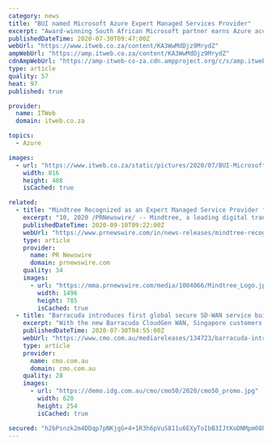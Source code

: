 ```yaml
---
category: news
title: "BUI named Microsoft Azure Expert Managed Services Provider"
excerpt: "Award-winning South African Microsoft partner earns Azure accreditation and joins an elite group of cloud specialists."
publishedDateTime: 2020-07-30T09:47:00Z
webUrl: "https://www.itweb.co.za/content/KA3WwMdDjz9MrydZ"
ampWebUrl: "https://amp.itweb.co.za/content/KA3WwMdDjz9MrydZ"
cdnAmpWebUrl: "https://amp-itweb-co-za.cdn.ampproject.org/c/s/amp.itweb.co.za/content/KA3WwMdDjz9MrydZ"
type: article
quality: 57
heat: 97
published: true

provider:
  name: ITWeb
  domain: itweb.co.za

topics:
  - Azure

images:
  - url: "https://www.itweb.co.za/static/pictures/2020/07/BUI-Microsoft-Azure.jpg"
    width: 816
    height: 408
    isCached: true

related:
  - title: "Mindtree Recognized as an Expert Managed Service Provider for Microsoft Azure"
    excerpt: "10, 2020 /PRNewswire/ -- Mindtree, a leading digital transformation and technology services company, has been recognized as a Microsoft Azure Expert Managed Service Provider (MSP). The Azure ..."
    publishedDateTime: 2020-09-10T09:22:00Z
    webUrl: "https://www.prnewswire.com/in/news-releases/mindtree-recognized-as-an-expert-managed-service-provider-for-microsoft-azure-878029696.html"
    type: article
    provider:
      name: PR Newswire
      domain: prnewswire.com
    quality: 34
    images:
      - url: "https://mma.prnewswire.com/media/1004066/Mindtree_Logo.jpg?p=facebook"
        width: 1496
        height: 785
        isCached: true
  - title: "Barracuda introduces first global secure SD-WAN service built natively on Microsoft Azure"
    excerpt: "With the new Barracuda CloudGen WAN, Singapore customers can deploy the Microsoft Global Network as their secure enterprise WAN backbone. Barracuda, a trusted partner and a leading provider of cloud-enabled security solutions, today announced a new secure ..."
    publishedDateTime: 2020-07-30T04:55:00Z
    webUrl: "https://www.cmo.com.au/mediareleases/134723/barracuda-introduces-first-global-secure-sd-wan/"
    type: article
    provider:
      name: cmo.com.au
      domain: cmo.com.au
    quality: 28
    images:
      - url: "https://demo.idg.com.au/cmo/cmo50/2020/cmo50_promo.jpg"
        width: 620
        height: 254
        isCached: true

secured: "h2bPsnzk2m4DDqp7pNKjgG+4+1R3h6pVuS811u6EXyToIbB3IJtKoDNMpm08bzwjOj2h8jHdfx+7S1Pob8mz/65CfSwIBSr+4NdtK7if2uKSFQhel/SrAhKlQNHOfN0NQn+WWRsSd1b3dSWt8jj8rLBTTR70LMhJJcFILYmNJbiCoLkK2O+hmEvo7FJ5HS+pVwgbfw+yaEo9O/zqcZQPi4pMM22F0jbyHq0hmAa28HtpRp4A42ZTCXFdm6dz+p4iub+vS5QbRJ2DxGnz/LT47gu15x1AMk/48lM5Up2ZEKNGGLr1+axLvIn3DQlo95mTC7aqime+dcj53y+V9SI2/A==;O2ZJHgy5QrxEhtpqEohhqg=="
---
```


